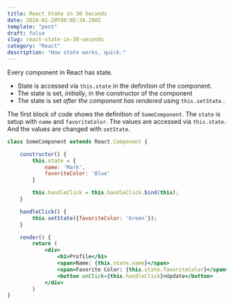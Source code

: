 ```yaml
---
title: React State in 30 Seconds
date: 2020-01-20T00:05:34.290Z
template: "post"
draft: false
slug: react-state-in-30-seconds
category: "React"
description: "How state works, quick."
---
```

Every component in React has state.
* State is accessed via `this.state` in the definition of the component.
* The state is set, *initially*, in the constructor of the component
* The state is set *after the component has rendered* using `this.setState` .

The first block of code shows the definition of `SomeComponent`. The `state` is setup with `name` and `favoriteColor`. The values are accessed via `this.state`. And the values are changed with `setState`.

```jsx
class SomeComponent extends React.Component {

    constructor() {
        this.state = {
            name: 'Mark',
            favoriteColor: 'Blue'
        }

        this.handleClick = this.handleClick.bind(this);
    }

    handleClick() {
        this.setState({favoriteColor: 'Green'});
    }

	render() {
		return (
			<div>
				<h1>Profile</h1>
                <span>Name: {this.state.name}</span>
                <span>Favorite Color: {this.state.favoriteColor}</span>
                <button onClick={this.handleClick}>Update</button>
			</div>
		)
}
```
